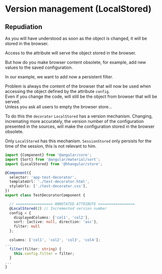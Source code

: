 # Version management (LocalStored)

## Repudiation

As you will have understood as soon as the object is changed, it will be stored in the browser.

Access to the attribute will serve the object stored in the browser.

But how do you make browser content obsolete, for example, add new values to the saved configuration.

In our example, we want to add now a persistent filter. 
 
Problem is always the content of the browser that will now be used when accessing the object defined by the attribute `config`.   
Even if you change the code, will still be the object from browser that will be served.    
Unless you ask all users to empty the browser store...  

To do this the `decorator` `LocalStored` has a version mechanism. 
Changing, incremating more accurately, the version number of the configuration presented in the sources, 
will make the configuration stored in the browser obsolete.

Only `LocalStored` has this mechanism. `SessionStored` only persists for the time of the session, this is not relevant to him.

```typescript
import {Component} from '@angular/core';
import {Sort} from '@angular/material/sort';
import {LocalStored} from '@hhangular/store';

@Component({
  selector: 'app-test-decorator',
  templateUrl: './test-decorator.html',
  styleUrls: ['./test-decorator.css'],
})
export class TestDecoratorComponent {

  // ================= ANNOTATED ATTRIBUTE =================
  @LocalStored(2) // Incremented version number
  config = {
    displayedColumns: ['col1', 'col2'], 
    sort: {active: null, direction: 'asc'}, 
    filter: null
  };
  
  columns: ['col1', 'col2', 'col3', 'col4'];
...
  filter(filter: string) {
    this.config.filter = filter;
  }
...
}
```
